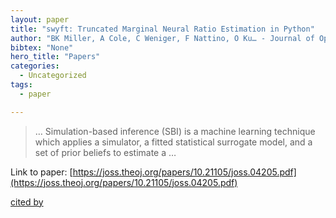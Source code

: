 ```yaml
---
layout: paper
title: "swyft: Truncated Marginal Neural Ratio Estimation in Python"
author: "BK Miller, A Cole, C Weniger, F Nattino, O Ku… - Journal of Open …, 2022 - joss.theoj.org"
bibtex: "None"
hero_title: "Papers"
categories:
  - Uncategorized
tags:
  - paper

---
```

>… Simulation-based inference (SBI) is a machine learning technique which applies a simulator, a fitted statistical surrogate model, and a set of prior beliefs to estimate a …

Link to paper: [https://joss.theoj.org/papers/10.21105/joss.04205.pdf](https://joss.theoj.org/papers/10.21105/joss.04205.pdf)

[cited by](https://scholar.google.com/scholar?cites=2789752983513578176&as_sdt=5,44&sciodt=0,44&hl=en&num=20)

